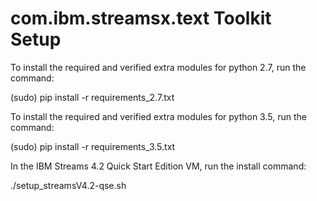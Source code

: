 # com.ibm.streamsx.text Toolkit Setup

To install the required and verified extra modules for python 2.7, run the command:

(sudo) pip install -r requirements_2.7.txt

To install the required and verified extra modules for python 3.5, run the command:

(sudo) pip install -r requirements_3.5.txt

In the IBM Streams 4.2 Quick Start Edition VM, run the install command:

./setup_streamsV4.2-qse.sh

